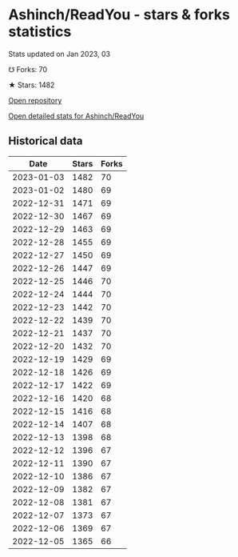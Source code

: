 # Ashinch/ReadYou - stars & forks statistics

Stats updated on Jan 2023, 03

☋ Forks: 70

★ Stars: 1482

[Open repository](https://github.com/Ashinch/ReadYou)

[Open detailed stats for Ashinch/ReadYou](https://reviewgithub.com/rep/Ashinch/ReadYou)

## Historical data
| Date | Stars | Forks |
|------|-------|-------|
| 2023-01-03 | 1482 | 70 | 
| 2023-01-02 | 1480 | 69 | 
| 2022-12-31 | 1471 | 69 | 
| 2022-12-30 | 1467 | 69 | 
| 2022-12-29 | 1463 | 69 | 
| 2022-12-28 | 1455 | 69 | 
| 2022-12-27 | 1450 | 69 | 
| 2022-12-26 | 1447 | 69 | 
| 2022-12-25 | 1446 | 70 | 
| 2022-12-24 | 1444 | 70 | 
| 2022-12-23 | 1442 | 70 | 
| 2022-12-22 | 1439 | 70 | 
| 2022-12-21 | 1437 | 70 | 
| 2022-12-20 | 1432 | 70 | 
| 2022-12-19 | 1429 | 69 | 
| 2022-12-18 | 1426 | 69 | 
| 2022-12-17 | 1422 | 69 | 
| 2022-12-16 | 1420 | 68 | 
| 2022-12-15 | 1416 | 68 | 
| 2022-12-14 | 1407 | 68 | 
| 2022-12-13 | 1398 | 68 | 
| 2022-12-12 | 1396 | 67 | 
| 2022-12-11 | 1390 | 67 | 
| 2022-12-10 | 1386 | 67 | 
| 2022-12-09 | 1382 | 67 | 
| 2022-12-08 | 1381 | 67 | 
| 2022-12-07 | 1373 | 67 | 
| 2022-12-06 | 1369 | 67 | 
| 2022-12-05 | 1365 | 66 | 

